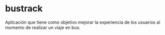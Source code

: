 # bustrack
Aplicación que tiene como objetivo mejorar la experiencia de los usuarios al momento de realizar un viaje en bus.
